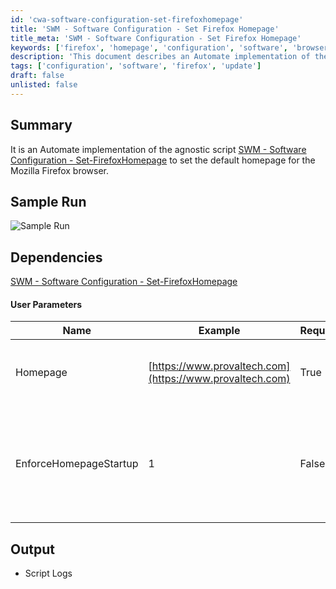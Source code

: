 ```yaml
---
id: 'cwa-software-configuration-set-firefoxhomepage'
title: 'SWM - Software Configuration - Set Firefox Homepage'
title_meta: 'SWM - Software Configuration - Set Firefox Homepage'
keywords: ['firefox', 'homepage', 'configuration', 'software', 'browser']
description: 'This document describes an Automate implementation of the SWM - Software Configuration - Set-FirefoxHomepage script, which sets the default homepage for the Mozilla Firefox browser. It includes user parameters, sample run outputs, and dependencies.'
tags: ['configuration', 'software', 'firefox', 'update']
draft: false
unlisted: false
---
```

## Summary

It is an Automate implementation of the agnostic script [SWM - Software Configuration - Set-FirefoxHomepage](https://proval.itglue.com/DOC-5078775-7348110) to set the default homepage for the Mozilla Firefox browser.

## Sample Run

![Sample Run](5078775/docs/14894150/images/21557407)

## Dependencies

[SWM - Software Configuration - Set-FirefoxHomepage](https://proval.itglue.com/DOC-5078775-7348110)

#### User Parameters

| Name                  | Example                           | Required | Description                                                                                     |
|-----------------------|-----------------------------------|----------|-------------------------------------------------------------------------------------------------|
| Homepage              | [https://www.provaltech.com](https://www.provaltech.com) | True     | String value of the homepage to set in the browser.                                           |
| EnforceHomepageStartup | 1                                 | False    | Set to 1 to force the homepage to be the only open tab at startup of the browser.             |

## Output

- Script Logs


